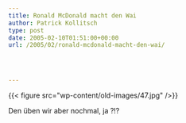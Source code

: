 ```yaml
---
title: Ronald McDonald macht den Wai
author: Patrick Kollitsch
type: post
date: 2005-02-10T01:51:00+00:00
url: /2005/02/ronald-mcdonald-macht-den-wai/




---
```

{{< figure src="wp-content/old-images/47.jpg" />}}

Den üben wir aber nochmal, ja ?!?
